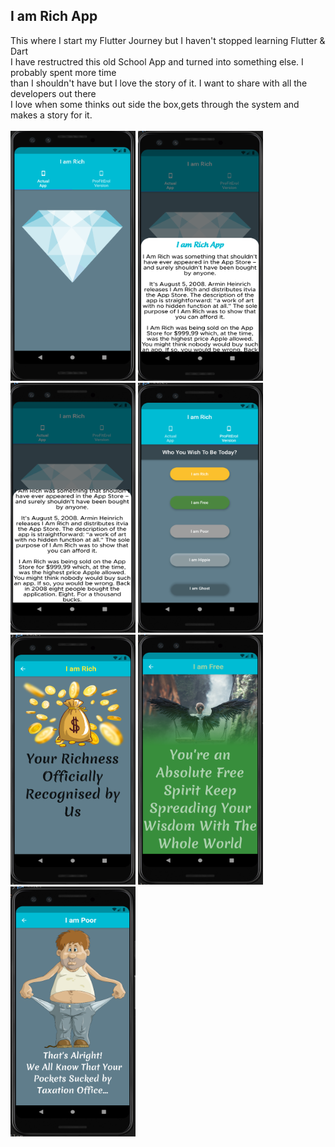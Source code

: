 <!DOCTYPE html>
<html>
<body>

<h2>I am Rich App</h2>

<div>
This where I start my Flutter Journey but I haven't stopped learning Flutter & Dart<br>
I have restructred this old School App and turned into something else. I probably spent more time<br>
than I shouldn't have but I love the story of it. I want to share with all the developers out there<br>
I love when some thinks out side the box,gets through the system and makes a story for it.<br>
<br>
</div>
<div class="row">
<!--   <div class="column"> -->
    <img src="shot/1.png" alt="Screenshot" width="200" height="400">
<!--   </div>
  <div class="column"> -->
    <img src="shot/2.png" alt="Screenshot" width="200" height="400">
<!--   </div>
  <div class="column"> -->
    <img src="shot/3.png" alt="Screenshot" width="200" height="400">
<!--   </div>
  <div class="column"> -->
    <img src="shot/4.png" alt="Screenshot" width="200" height="400">
<!--   </div>
  <div class="column"> -->
    <img src="shot/5.png" alt="Screenshot" width="200" height="400">
<!--   </div>
  <div class="column"> -->
    <img src="shot/6.png" alt="Screenshot" width="200" height="400">
<!--   </div>
  <div class="column"> -->
    <img src="shot/7.png" alt="Screenshot" width="200" height="400">
<!--   </div> -->
</div>
</body>
</html>
